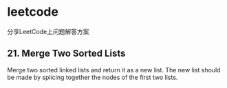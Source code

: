 # leetcode
分享LeetCode上问题解答方案


## 21. Merge Two Sorted Lists 

Merge two sorted linked lists and return it as a new list. The new list should be made by splicing together the nodes of the first two lists. 
